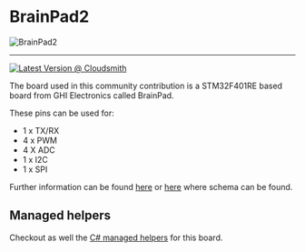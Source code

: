 # BrainPad2

![BrainPad2](https://www.brainpad.com/wp-content/uploads/2021/06/PulseScreenAnimated.gif)

-----

[![Latest Version @ Cloudsmith](https://api-prd.cloudsmith.io/v1/badges/version/net-nanoframework/nanoframework-images-community-targets/raw/BrainPad2/latest/x/?render=true)](https://cloudsmith.io/~net-nanoframework/repos/nanoframework-images-community-targets/packages/detail/raw/BrainPad2/latest/)

The board used in this community contribution is a STM32F401RE based board from GHI Electronics called BrainPad.

These pins can be used for:

- 1 x TX/RX
- 4 x PWM
- 4 X ADC
- 1 x I2C
- 1 x SPI

Further information can be found [here]( https://www.brainpad.com/) or [here]( https://forums.ghielectronics.com/c/brainpad/11) where schema can be found.

## Managed helpers

Checkout as well the [C# managed helpers](https://github.com/nanoframework/nf-Community-Targets/tree/main/ChibiOS/BrainPad2/managed_helpers) for this board.
